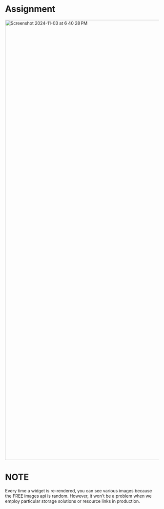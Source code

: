 # Assignment
<img width="1440" alt="Screenshot 2024-11-03 at 6 40 28 PM" src="https://github.com/user-attachments/assets/3d5d7b72-854a-4d5b-84e8-7c884b1b7e0a">

# NOTE
Every time a widget is re-rendered, you can see various images because the FREE images api is random. However, it won't be a problem when we employ particular storage solutions or resource links in production.
